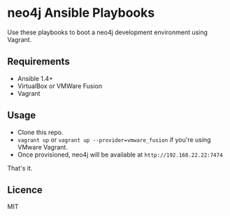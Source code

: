 # neo4j Ansible Playbooks

Use these playbooks to boot a neo4j development environment using Vagrant.

## Requirements

* Ansible 1.4+
* VirtualBox or VMWare Fusion
* Vagrant

## Usage

* Clone this repo.
* `vagrant up` or `vagrant up --provider=vmware_fusion` if you're using VMware Vagrant.
* Once provisioned, neo4j will be available at `http://192.168.22.22:7474`

That's it.

## Licence

MIT
